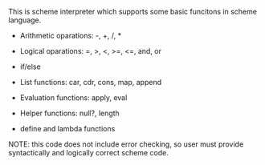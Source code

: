 This is scheme interpreter which supports some basic funcitons in scheme language.

* Arithmetic oparations: -, +, /, *

* Logical oparations: =, >, <, >=, <=, and, or

* if/else

* List functions: car, cdr, cons, map, append

* Evaluation functions: apply, eval

* Helper functions: null?, length

* define and lambda functions


NOTE: this code does not include error checking, so user must provide syntactically and logically correct scheme code.
